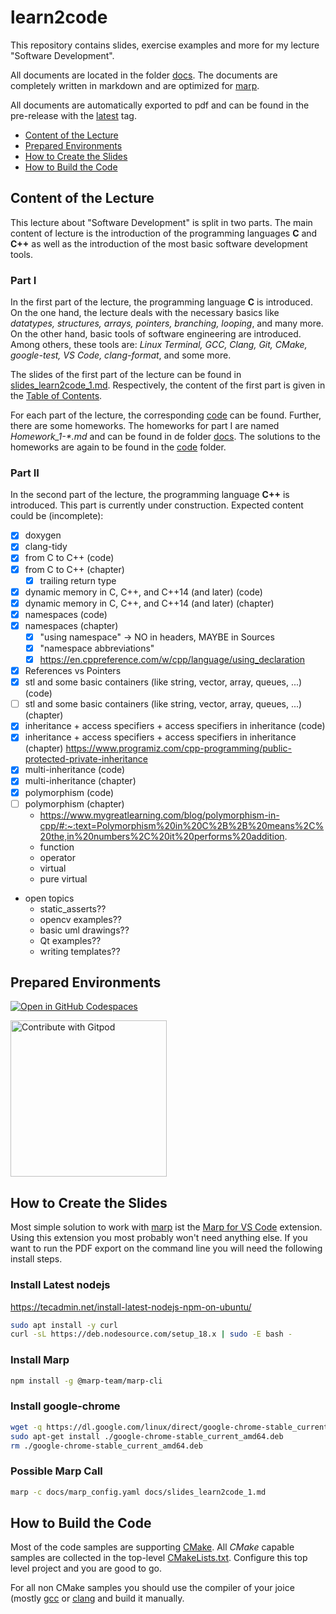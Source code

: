 # learn2code

This repository contains slides, exercise examples and more for my lecture "Software Development".

All documents are located in the folder [docs](docs). The documents are completely written in markdown and are optimized for [marp](https://marp.app/).

All documents are automatically exported to pdf and can be found in the pre-release with the [latest](https://github.com/BenniWi/learn2code/releases/tag/latest) tag.

- [Content of the Lecture](#content-of-the-lecture)
- [Prepared Environments](#prepared-environments)
- [How to Create the Slides](#how-to-create-the-slides)
- [How to Build the Code](#how-to-build-the-code)

## Content of the Lecture

This lecture about "Software Development" is split in two parts. The main content of lecture is the introduction of the programming languages **C** and **C++** as well as the introduction of the most basic software development tools.

### Part I

In the first part of the lecture, the programming language **C** is introduced.
On the one hand, the lecture deals with the necessary basics like *datatypes, structures, arrays, pointers, branching, looping*, and many more. On the other hand, basic tools of software engineering are introduced. Among others, these tools are: *Linux Terminal, GCC, Clang, Git, CMake, google-test, VS Code, clang-format*, and some more.

The slides of the first part of the lecture can be found in [slides_learn2code_1.md](docs/slides_learn2code_1.md). Respectively, the content of the first part is given in the [Table of Contents](docs/slides_learn2code_1.md#table-of-contents).

For each part of the lecture, the corresponding [code](code) can be found.
Further, there are some homeworks. The homeworks for part I are named *Homework_1-\*.md* and can be found in de folder [docs](docs). The solutions to the homeworks are again to be found in the [code](code) folder.

### Part II

In the second part of the lecture, the programming language **C++** is introduced.
This part is currently under construction. Expected content could be (incomplete):

- [x] doxygen
- [x] clang-tidy
- [x] from C to C++ (code)
- [x] from C to C++ (chapter)
  - [x] trailing return type
- [x] dynamic memory in C, C++, and C++14 (and later) (code)
- [x] dynamic memory in C, C++, and C++14 (and later) (chapter)
- [x] namespaces (code)
- [x] namespaces (chapter)
  - [x] "using namespace" -> NO in headers, MAYBE in Sources
  - [x] "namespace abbreviations"
  - [x] https://en.cppreference.com/w/cpp/language/using_declaration
- [x] References vs Pointers
- [x] stl and some basic containers (like string, vector, array, queues, ...) (code)
- [ ] stl and some basic containers (like string, vector, array, queues, ...) (chapter)
- [x] inheritance + access specifiers + access specifiers in inheritance (code)
- [x] inheritance + access specifiers + access specifiers in inheritance (chapter) https://www.programiz.com/cpp-programming/public-protected-private-inheritance
- [x] multi-inheritance (code)
- [x] multi-inheritance (chapter)
- [x] polymorphism (code)
- [ ] polymorphism (chapter)
  - https://www.mygreatlearning.com/blog/polymorphism-in-cpp/#:~:text=Polymorphism%20in%20C%2B%2B%20means%2C%20the,in%20numbers%2C%20it%20performs%20addition.
  - function
  - operator
  - virtual
  - pure virtual
- open topics
  - static_asserts??
  - opencv examples??
  - basic uml drawings??
  - Qt examples??
  - writing templates??

## Prepared Environments

[![Open in GitHub Codespaces](https://github.com/codespaces/badge.svg)](https://github.com/codespaces/new?hide_repo_select=true&ref=main&repo=545666306&machine=basicLinux32gb&location=WestEurope)

<a href="https://gitpod.io/#git@github.com:BenniWi/learn2code.git">
  <img
    src="https://img.shields.io/badge/Contribute%20with-Gitpod-908a85?logo=gitpod"
    alt="Contribute with Gitpod"
    width="250"
  />
</a>

## How to Create the Slides

Most simple solution to work with [marp](https://marp.app/) ist the [Marp for VS Code](https://marketplace.visualstudio.com/items?itemName=marp-team.marp-vscode) extension. Using this extension you most probably won't need anything else.
If you want to run the PDF export on the command line you will need the following install steps.

### Install Latest nodejs

https://tecadmin.net/install-latest-nodejs-npm-on-ubuntu/

```sh
sudo apt install -y curl 
curl -sL https://deb.nodesource.com/setup_18.x | sudo -E bash - 
```

### Install Marp

```sh
npm install -g @marp-team/marp-cli
```

### Install google-chrome

```sh
wget -q https://dl.google.com/linux/direct/google-chrome-stable_current_amd64.deb
sudo apt-get install ./google-chrome-stable_current_amd64.deb
rm ./google-chrome-stable_current_amd64.deb
```

### Possible Marp Call

```sh
marp -c docs/marp_config.yaml docs/slides_learn2code_1.md
```

## How to Build the Code

Most of the code samples are supporting [CMake](https://cmake.org/).
All *CMake* capable samples are collected in the top-level [CMakeLists.txt](CMakeLists.txt).
Configure this top level project and you are good to go.

For all non CMake samples you should use the compiler of your joice (mostly [gcc](https://gcc.gnu.org/) or [clang](https://clang.llvm.org/) and build it manually.
